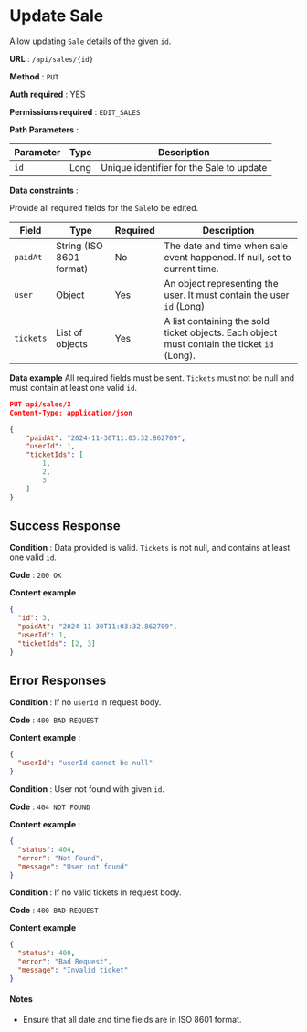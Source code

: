 # Update Sale

Allow updating `Sale` details of the given `id`.

**URL** : `/api/sales/{id}`

**Method** : `PUT`

**Auth required** : YES

**Permissions required** : `EDIT_SALES`

**Path Parameters** :

| Parameter | Type | Description                              |
| --------- | ---- | ---------------------------------------- |
| `id`      | Long | Unique identifier for the Sale to update |

**Data constraints** :

Provide all required fields for the `Sale`to be edited.

| Field     | Type                     | Required | Description                                                                                 |
| --------- | ------------------------ | -------- | ------------------------------------------------------------------------------------------- |
| `paidAt`  | String (ISO 8601 format) | No       | The date and time when sale event happened. If null, set to current time.                   |
| `user`    | Object                   | Yes      | An object representing the user. It must contain the user `id` (Long)                       |
| `tickets` | List of objects          | Yes      | A list containing the sold ticket objects. Each object must contain the ticket `id` (Long). |

**Data example** All required fields must be sent. `Tickets` must not be null and must contain at least one valid `id`.

```json
PUT api/sales/3
Content-Type: application/json

{
    "paidAt": "2024-11-30T11:03:32.862709",
    "userId": 1,
    "ticketIds": [
        1,
        2,
        3
    ]
}
```

## Success Response

**Condition** : Data provided is valid. `Tickets` is not null, and contains at least one valid `id`.

**Code** : `200 OK`

**Content example**

```json
{
  "id": 3,
  "paidAt": "2024-11-30T11:03:32.862709",
  "userId": 1,
  "ticketIds": [2, 3]
}
```

## Error Responses

**Condition** : If no `userId` in request body.

**Code** : `400 BAD REQUEST`

**Content example** :

```json
{
  "userId": "userId cannot be null"
}
```

**Condition** : User not found with given `id`.

**Code** : `404 NOT FOUND`

**Content example** :

```json
{
  "status": 404,
  "error": "Not Found",
  "message": "User not found"
}
```

**Condition** : If no valid tickets in request body.

**Code** : `400 BAD REQUEST`

**Content example**

```json
{
  "status": 400,
  "error": "Bad Request",
  "message": "Invalid ticket"
}
```

#### Notes

- Ensure that all date and time fields are in ISO 8601 format.
